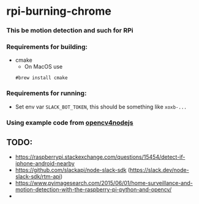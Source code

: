 # rpi-burning-chrome

### This be motion detection and such for RPi

### Requirements for building:
 - cmake
    - On MacOS use
    ```
    #brew install cmake
    ```

### Requirements for running:
 - Set env var `SLACK_BOT_TOKEN`, this should be something like `xoxb-...`

### Using example code from [opencv4nodejs](https://github.com/justadudewhohacks/opencv4nodejs)

## TODO:
 - https://raspberrypi.stackexchange.com/questions/15454/detect-if-iphone-android-nearby
 - https://github.com/slackapi/node-slack-sdk (https://slack.dev/node-slack-sdk/rtm-api)
 - https://www.pyimagesearch.com/2015/06/01/home-surveillance-and-motion-detection-with-the-raspberry-pi-python-and-opencv/
 -  